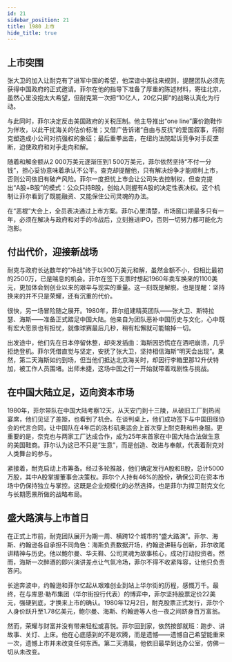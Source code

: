 ```yaml
---
id: 21
sidebar_position: 21
title: 1980 上市
hide_title: true
---
```


## 上市突围

张大卫的加入让耐克有了进军中国的希望，他深谙中美往来规则，提醒团队必须先获得中国政府的正式邀请。菲尔在他的指导下准备了厚重的陈述材料，寄往北京，虽然心里没抱太大希望，但耐克第一次把“10亿人，20亿只脚”的战略认真化为行动。

与此同时，菲尔决定反击美国政府的关税压制。他主导推出“one line”廉价跑鞋作为佯攻，以此干扰海关的估价标准；又借广告诉诸“自由与反抗”的爱国叙事，将耐克塑造成小公司对抗强权的象征；最后重拳出击，在纽约法院起诉竞争对手反垄断，迫使政府和对手走向和解。

随着和解金额从2 000万美元逐渐压到1 500万美元，菲尔依然坚持“不付一分钱”，担心妥协意味着承认不公平。查克却提醒他，只有解决纷争才能顺利上市，否则公司依旧有破产风险。菲尔一度担忧上市会让公司失去控制权，但查克提出“A股+B股”的模式：公众只持B股，创始人则握有A股的决定性表决权。这个机制让菲尔看到了既能融资、又能保住公司灵魂的办法。

在“恶棍”大会上，全员表决通过上市方案。菲尔心里清楚，市场窗口期最多只有一年，必须在解决与政府和对手的冷战后，立刻推进IPO，否则一切努力都可能化为泡影。

## 付出代价，迎接新战场

耐克与政府长达数年的“冷战”终于以900万美元和解，虽然金额不小，但相比最初的2500万，已是喘息的机会。菲尔在签下支票时想起1960年卖车换来的1100美元，更加体会到创业以来的艰辛与现实的重量。这一刻既是解脱，也是提醒：坚持换来的并不只是荣耀，还有沉重的代价。

很快，另一场冒险随之展开。1980年，菲尔组建精英团队——张大卫、斯特拉瑟、海斯——准备正式踏足中国大陆。他亲自为团队恶补中国历史与文化，心中既有宏大愿景也有担忧，就像球赛最后几秒，稍有松懈就可能输掉一切。

出发途中，他们先在日本停留休整，却突发插曲：海斯因恐慌症在酒吧崩溃，几乎拒绝登机。菲尔凭借直觉与坚定，安抚了张大卫，坚持相信海斯“明天会出现”。果然，第二天海斯如约到场，但当他们抵达北京海关时，却因行李箱里那12升伏特加，被工作人员围堵。出师未捷，这场中国之行一开始就带着戏剧性与挑战。

## 在中国大陆立足，迈向资本市场

1980年，菲尔带队在中国大陆考察12天，从天安门到十三陵，从破旧工厂到热闹宴席，他们见证了差距，也看到了机会。在谈判桌上，他们成功签下与中国田径协会的代言合同，让中国队在4年后的洛杉矶奥运会上首次穿上耐克鞋和热身服。更重要的是，奈克也与两家工厂达成合作，成为25年来首家在中国大陆合法做生意的美国鞋商。菲尔认为这已不只是“生意”，而是创造、改进与奉献，代表着耐克对人类舞台的参与。

紧接着，耐克启动上市筹备。经过多轮推敲，他们确定发行A股和B股，总计5000万股，其中A股掌握董事会决策权。菲尔个人持有46%的股份，确保公司在资本市场中仍保持独立与掌控。这既是企业规模化的必然选择，也是菲尔为捍卫耐克文化与长期愿景所做的战略布局。

## 盛大路演与上市首日

在正式上市前，耐克团队展开为期一周、横跨12个城市的“盛大路演”。菲尔、海斯、约翰逊各自承担不同角色：海斯负责数据开场，约翰逊讲鞋与创新，菲尔收尾讲精神与历史。他以鲍尔曼、华夫鞋、公司灵魂为故事核心，成功打动投资者。然而，海斯一次醉酒的即兴演讲差点让气氛冷场，菲尔不得不收紧阵容，让他只负责答问。

长途奔波中，约翰逊和菲尔忆起从艰难创业到站上华尔街的历程，感慨万千。最终，在与库恩·勒布集团（华尔街投行代表）的博弈中，菲尔坚持股票定价22美元，强硬到底，才换来上市的确认。1980年12月2日，耐克股票正式发行，菲尔个人身价跃升至1.78亿美元，鲍尔曼、海斯、约翰逊等人也一夜之间跻身百万富翁。

然而，荣耀与财富并没有带来轻松或喜悦。菲尔回到家，依然按部就班：跑步、讲故事、关灯、上床。他在心底感到的不是欢腾，而是遗憾——遗憾自己希望能重来一次，遗憾上市并未改变任何东西。第二天清晨，他依旧最早到达办公室，仿佛一切从未改变。
